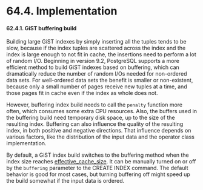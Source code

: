 # 64.4. Implementation

#### 62.4.1. GiST buffering build

Building large GiST indexes by simply inserting all the tuples tends to be slow, because if the index tuples are scattered across the index and the index is large enough to not fit in cache, the insertions need to perform a lot of random I/O. Beginning in version 9.2, PostgreSQL supports a more efficient method to build GiST indexes based on buffering, which can dramatically reduce the number of random I/Os needed for non-ordered data sets. For well-ordered data sets the benefit is smaller or non-existent, because only a small number of pages receive new tuples at a time, and those pages fit in cache even if the index as whole does not.

However, buffering index build needs to call the `penalty` function more often, which consumes some extra CPU resources. Also, the buffers used in the buffering build need temporary disk space, up to the size of the resulting index. Buffering can also influence the quality of the resulting index, in both positive and negative directions. That influence depends on various factors, like the distribution of the input data and the operator class implementation.

By default, a GiST index build switches to the buffering method when the index size reaches [effective\_cache\_size](https://www.postgresql.org/docs/10/static/runtime-config-query.html#GUC-EFFECTIVE-CACHE-SIZE). It can be manually turned on or off by the `buffering` parameter to the CREATE INDEX command. The default behavior is good for most cases, but turning buffering off might speed up the build somewhat if the input data is ordered.

